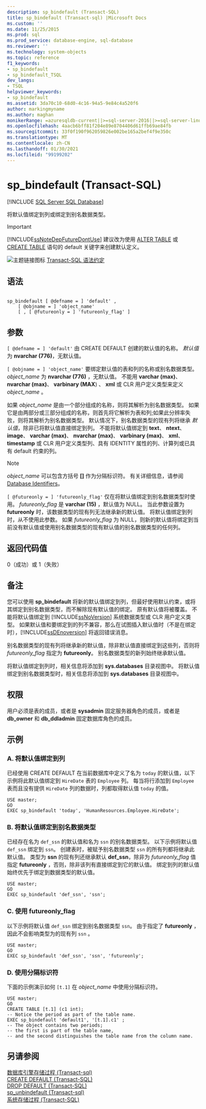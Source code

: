 ```yaml
---
description: sp_bindefault (Transact-SQL)
title: sp_bindefault (Transact-sql) |Microsoft Docs
ms.custom: ''
ms.date: 11/25/2015
ms.prod: sql
ms.prod_service: database-engine, sql-database
ms.reviewer: ''
ms.technology: system-objects
ms.topic: reference
f1_keywords:
- sp_bindefault
- sp_bindefault_TSQL
dev_langs:
- TSQL
helpviewer_keywords:
- sp_bindefault
ms.assetid: 3da70c10-68d0-4c16-94a5-9e84c4a520f6
author: markingmyname
ms.author: maghan
monikerRange: =azuresqldb-current||>=sql-server-2016||>=sql-server-linux-2017||=azuresqldb-mi-current
ms.openlocfilehash: 4aacb6bff81f204e89e8704406d61ffb69ae84fb
ms.sourcegitcommit: 33f0f190f962059826e002be165a2bef4f9e350c
ms.translationtype: MT
ms.contentlocale: zh-CN
ms.lasthandoff: 01/30/2021
ms.locfileid: "99199202"
---
```

# <a name="sp_bindefault-transact-sql"></a>sp_bindefault (Transact-SQL)
[!INCLUDE [SQL Server SQL Database](../../includes/applies-to-version/sql-asdb.md)]

  将默认值绑定到列或绑定到别名数据类型。  
  
> [!IMPORTANT]  
>  [!INCLUDE[ssNoteDepFutureDontUse](../../includes/ssnotedepfuturedontuse-md.md)] 建议改为使用 [ALTER TABLE](../../t-sql/statements/alter-table-transact-sql.md) 或 [CREATE TABLE](../../t-sql/statements/create-table-transact-sql.md) 语句的 default 关键字来创建默认定义。  
  
 ![主题链接图标](../../database-engine/configure-windows/media/topic-link.gif "“主题链接”图标") [Transact-SQL 语法约定](../../t-sql/language-elements/transact-sql-syntax-conventions-transact-sql.md)  
  
## <a name="syntax"></a>语法  
  
```  
  
sp_bindefault [ @defname = ] 'default' ,   
    [ @objname = ] 'object_name'   
    [ , [ @futureonly = ] 'futureonly_flag' ]   
```  
  
## <a name="arguments"></a>参数  
`[ @defname = ] 'default'` 由 CREATE DEFAULT 创建的默认值的名称。 *默认值* 为 **nvarchar (776)**，无默认值。  
  
`[ @objname = ] 'object_name'` 要绑定默认值的表和列的名称或别名数据类型。 *object_name* 为 **nvarchar (776)** ，无默认值。 不能用 **varchar (max)**、 **nvarchar (max)**、 **varbinary (MAX**) 、 **xml** 或 CLR 用户定义类型来定义 *object_name* 。  
  
 如果 *object_name* 是由一个部分组成的名称，则将其解析为别名数据类型。 如果它是由两部分或三部分组成的名称，则首先将它解析为表和列;如果此分辨率失败，则将其解析为别名数据类型。 默认情况下，别名数据类型的现有列将继承 *默认值*，除非已将默认值直接绑定到列。 不能将默认值绑定到 **text**、 **ntext**、 **image**、 **varchar (max)**、 **nvarchar (max)**、 **varbinary (max)**、 **xml**、 **timestamp** 或 CLR 用户定义类型列、具有 IDENTITY 属性的列、计算列或已具有 default 约束的列。  
  
> [!NOTE]  
>  *object_name* 可以包含方括号 **[]** 作为分隔标识符。 有关详细信息，请参阅 [Database Identifiers](../../relational-databases/databases/database-identifiers.md)。  
  
`[ @futureonly = ] 'futureonly_flag'` 仅在将默认值绑定到别名数据类型时使用。 *futureonly_flag* 是 **varchar (15)** ，默认值为 NULL。 当此参数设置为 **futureonly** 时，该数据类型的现有列无法继承新的默认值。 将默认值绑定到列时，从不使用此参数。 如果 *futureonly_flag* 为 NULL，则新的默认值将绑定到当前没有默认值或使用别名数据类型的现有默认值的别名数据类型的任何列。  
  
## <a name="return-code-values"></a>返回代码值  
 0（成功）或 1（失败）  
  
## <a name="remarks"></a>备注  
 您可以使用 **sp_bindefault** 将新的默认值绑定到列，但最好使用默认约束，或将其绑定到别名数据类型，而不解除现有默认值的绑定。 原有默认值将被覆盖。 不能将默认值绑定到 [!INCLUDE[ssNoVersion](../../includes/ssnoversion-md.md)] 系统数据类型或 CLR 用户定义类型。 如果默认值和要绑定到的列不兼容，那么在试图插入默认值时（不是在绑定时），[!INCLUDE[ssDEnoversion](../../includes/ssdenoversion-md.md)] 将返回错误消息。  
  
 别名数据类型的现有列将继承新的默认值，除非默认值直接绑定到这些列，否则将 *futureonly_flag* 指定为 **futureonly**。 别名数据类型的新列始终继承默认值。  
  
 将默认值绑定到列时，相关信息将添加到 **sys.databases** 目录视图中。 将默认值绑定到别名数据类型时，相关信息将添加到 **sys.databases** 目录视图中。  
  
## <a name="permissions"></a>权限  
 用户必须是表的成员，或者是 **sysadmin** 固定服务器角色的成员，或者是 **db_owner** 和 **db_ddladmin** 固定数据库角色的成员。  
  
## <a name="examples"></a>示例  
  
### <a name="a-binding-a-default-to-a-column"></a>A. 将默认值绑定到列  
 已经使用 CREATE DEFAULT 在当前数据库中定义了名为 `today` 的默认值，以下示例将此默认值绑定到 `HireDate` 表的 `Employee` 列。 每当将行添加到 `Employee` 表而且没有提供 `HireDate` 列的数据时，列都取得默认值 `today` 的值。  
  
```  
USE master;  
GO  
EXEC sp_bindefault 'today', 'HumanResources.Employee.HireDate';  
```  
  
### <a name="b-binding-a-default-to-an-alias-data-type"></a>B. 将默认值绑定到别名数据类型  
 已经存在名为 `def_ssn` 的默认值和名为 `ssn` 的别名数据类型。 以下示例将默认值 `def_ssn` 绑定到 `ssn`。 创建表时，被赋予别名数据类型 `ssn` 的所有列都将继承此默认值。 类型为 **ssn** 的现有列还继承默认 **def_ssn**，除非为 *futureonly_flag* 值指定 **futureonly** ，否则，除非该列有直接绑定到它的默认值。 绑定到列的默认值始终优先于绑定到数据类型的默认值。  
  
```  
USE master;  
GO  
EXEC sp_bindefault 'def_ssn', 'ssn';  
```  
  
### <a name="c-using-the-futureonly_flag"></a>C. 使用 futureonly_flag  
 以下示例将默认值 `def_ssn` 绑定到别名数据类型 `ssn`。 由于指定了 **futureonly** ，因此不会影响类型为的现有列 `ssn` 。  
  
```  
USE master;  
GO  
EXEC sp_bindefault 'def_ssn', 'ssn', 'futureonly';  
```  
  
### <a name="d-using-delimited-identifiers"></a>D. 使用分隔标识符  
 下面的示例演示如何 `[t.1]` 在 *object_name* 中使用分隔标识符。  
  
```  
USE master;  
GO  
CREATE TABLE [t.1] (c1 int);   
-- Notice the period as part of the table name.  
EXEC sp_bindefault 'default1', '[t.1].c1' ;  
-- The object contains two periods;   
-- the first is part of the table name,   
-- and the second distinguishes the table name from the column name.  
```  
  
## <a name="see-also"></a>另请参阅  
 [数据库引擎存储过程 &#40;Transact-sql&#41;](../../relational-databases/system-stored-procedures/database-engine-stored-procedures-transact-sql.md)   
 [CREATE DEFAULT (Transact-SQL)](../../t-sql/statements/create-default-transact-sql.md)   
 [DROP DEFAULT (Transact-SQL)](../../t-sql/statements/drop-default-transact-sql.md)   
 [sp_unbindefault &#40;Transact-sql&#41;](../../relational-databases/system-stored-procedures/sp-unbindefault-transact-sql.md)   
 [系统存储过程 (Transact-SQL)](../../relational-databases/system-stored-procedures/system-stored-procedures-transact-sql.md)  
  
  
